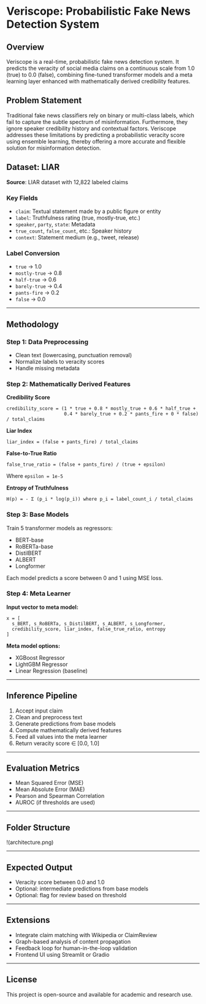 # Veriscope: Probabilistic Fake News Detection System

## Overview

Veriscope is a real-time, probabilistic fake news detection system. It predicts the veracity of social media claims on a continuous scale from 1.0 (true) to 0.0 (false), combining fine-tuned transformer models and a meta learning layer enhanced with mathematically derived credibility features.

## Problem Statement

Traditional fake news classifiers rely on binary or multi-class labels, which fail to capture the subtle spectrum of misinformation. Furthermore, they ignore speaker credibility history and contextual factors. Veriscope addresses these limitations by predicting a probabilistic veracity score using ensemble learning, thereby offering a more accurate and flexible solution for misinformation detection.

## Dataset: LIAR

**Source**: LIAR dataset with 12,822 labeled claims

### Key Fields

- `claim`: Textual statement made by a public figure or entity
- `label`: Truthfulness rating (true, mostly-true, etc.)
- `speaker`, `party`, `state`: Metadata
- `true_count`, `false_count`, etc.: Speaker history
- `context`: Statement medium (e.g., tweet, release)

### Label Conversion

- `true` → 1.0  
- `mostly-true` → 0.8  
- `half-true` → 0.6  
- `barely-true` → 0.4  
- `pants-fire` → 0.2  
- `false` → 0.0

---

## Methodology

### Step 1: Data Preprocessing

- Clean text (lowercasing, punctuation removal)
- Normalize labels to veracity scores
- Handle missing metadata

### Step 2: Mathematically Derived Features

**Credibility Score**

```
credibility_score = (1 * true + 0.8 * mostly_true + 0.6 * half_true +
                     0.4 * barely_true + 0.2 * pants_fire + 0 * false) / total_claims
```

**Liar Index**

```
liar_index = (false + pants_fire) / total_claims
```

**False-to-True Ratio**

```
false_true_ratio = (false + pants_fire) / (true + epsilon)
```

Where `epsilon = 1e-5`

**Entropy of Truthfulness**

```
H(p) = - Σ (p_i * log(p_i)) where p_i = label_count_i / total_claims
```

### Step 3: Base Models

Train 5 transformer models as regressors:

- BERT-base
- RoBERTa-base
- DistilBERT
- ALBERT
- Longformer

Each model predicts a score between 0 and 1 using MSE loss.

### Step 4: Meta Learner

**Input vector to meta model:**

```
x = [
  s_BERT, s_RoBERTa, s_DistilBERT, s_ALBERT, s_Longformer,
  credibility_score, liar_index, false_true_ratio, entropy
]
```

**Meta model options:**

- XGBoost Regressor
- LightGBM Regressor
- Linear Regression (baseline)

---

## Inference Pipeline

1. Accept input claim  
2. Clean and preprocess text  
3. Generate predictions from base models  
4. Compute mathematically derived features  
5. Feed all values into the meta learner  
6. Return veracity score ∈ [0.0, 1.0]  

---

## Evaluation Metrics

- Mean Squared Error (MSE)
- Mean Absolute Error (MAE)
- Pearson and Spearman Correlation
- AUROC (if thresholds are used)

---

## Folder Structure

!(architecture.png)

---

## Expected Output

- Veracity score between 0.0 and 1.0  
- Optional: intermediate predictions from base models  
- Optional: flag for review based on threshold  

---

## Extensions

- Integrate claim matching with Wikipedia or ClaimReview  
- Graph-based analysis of content propagation  
- Feedback loop for human-in-the-loop validation  
- Frontend UI using Streamlit or Gradio  

---

## License

This project is open-source and available for academic and research use.
